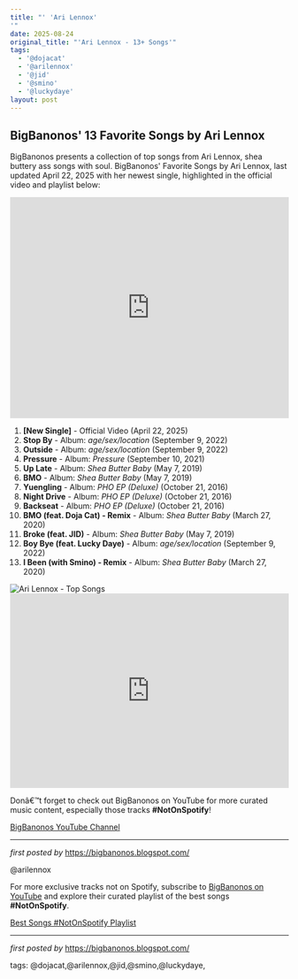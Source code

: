 ```yaml
---
title: "' 'Ari Lennox'
'"
date: 2025-08-24
original_title: "'Ari Lennox - 13+ Songs'"
tags:
  - '@dojacat'
  - '@arilennox'
  - '@jid'
  - '@smino'
  - '@luckydaye'
layout: post
---
```

<h2>BigBanonos' 13 Favorite Songs by Ari Lennox</h2> <p>BigBanonos presents a collection of top songs from Ari Lennox, shea buttery ass songs with soul. BigBanonos' Favorite Songs by Ari Lennox, last updated April 22, 2025 with her newest single, highlighted in the official video and playlist below:</p> <iframe width="100%" height="400" src="https://www.youtube.com/embed/jd53_HiTRBY" title="Ari Lennox - Official Video" frameborder="0" allow="accelerometer; autoplay; clipboard-write; encrypted-media; gyroscope; picture-in-picture; web-share" allowfullscreen></iframe> <ol> <li><strong>[New Single]</strong> - Official Video (April 22, 2025)</li> <li><strong>Stop By</strong> - Album: <em>age/sex/location</em> (September 9, 2022)</li> <li><strong>Outside</strong> - Album: <em>age/sex/location</em> (September 9, 2022)</li> <li><strong>Pressure</strong> - Album: <em>Pressure</em> (September 10, 2021)</li> <li><strong>Up Late</strong> - Album: <em>Shea Butter Baby</em> (May 7, 2019)</li> <li><strong>BMO</strong> - Album: <em>Shea Butter Baby</em> (May 7, 2019)</li> <li><strong>Yuengling</strong> - Album: <em>PHO EP (Deluxe)</em> (October 21, 2016)</li> <li><strong>Night Drive</strong> - Album: <em>PHO EP (Deluxe)</em> (October 21, 2016)</li> <li><strong>Backseat</strong> - Album: <em>PHO EP (Deluxe)</em> (October 21, 2016)</li> <li><strong>BMO (feat. Doja Cat) - Remix</strong> - Album: <em>Shea Butter Baby</em> (March 27, 2020)</li> <li><strong>Broke (feat. JID)</strong> - Album: <em>Shea Butter Baby</em> (May 7, 2019)</li> <li><strong>Boy Bye (feat. Lucky Daye)</strong> - Album: <em>age/sex/location</em> (September 9, 2022)</li> <li><strong>I Been (with Smino) - Remix</strong> - Album: <em>Shea Butter Baby</em> (March 27, 2020)</li>
</ol> <img alt="Ari Lennox - Top Songs" src="https://www.billboard.com/wp-content/uploads/media/ari-lennox-bmo-vid-2019-billboard-1548.jpg?w=1024" /> <div> <iframe allow="autoplay; clipboard-write; encrypted-media; fullscreen; picture-in-picture" allowfullscreen="" frameborder="0" height="352" loading="lazy" src="https://open.spotify.com/embed/playlist/7jOlslKj2E0xQvLlaYayA9?utm_source=generator" width="100%"></iframe>
</div> <p>Donâ€™t forget to check out BigBanonos on YouTube for more curated music content, especially those tracks <strong>#NotOnSpotify</strong>!</p>
<p><a href="https://www.youtube.com/@BigBanonos">BigBanonos YouTube Channel</a></p> <hr /> <p><em>first posted by</em> <a href="https://bigbanonos.blogspot.com/" rel="noopener" target="_new">https://bigbanonos.blogspot.com/</a></p> <p>@arilennox</p>


<!--Subscribe and Playlist Links-->
<div>
    <p>For more exclusive tracks not on Spotify, subscribe to <a href="https://www.youtube.com/@BigBanonos" target="_blank">BigBanonos on YouTube</a> and explore their curated playlist of the best songs <strong>#NotOnSpotify</strong>.</p>
    <p><a href="https://www.youtube.com/playlist?list=PLtuNtuTatqI0kFahUCbtbfenC_ET5O_tr" target="_blank">Best Songs #NotOnSpotify Playlist<br /></a></p></div>

<hr />

<p><em>first posted by</em> <a href="https://bigbanonos.blogspot.com/" rel="noopener" target="_new">https://bigbanonos.blogspot.com/</a></p>

<p>tags: @dojacat,@arilennox,@jid,@smino,@luckydaye,</p>

